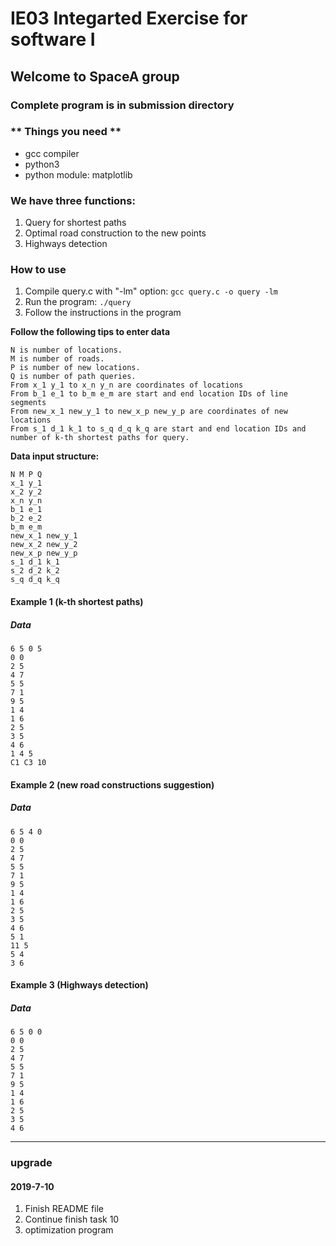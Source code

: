 # IE03 Integarted Exercise for software I  
## Welcome to SpaceA group
### **Complete program is in submission directory**
### ** Things you need **
 - gcc compiler
 - python3
 - python module: matplotlib


### We have three functions:
  1. Query for shortest paths  
  2. Optimal road construction to the new points  
  3. Highways detection 
  
### How to use 
  1. Compile query.c with "-lm" option:
    ```
    gcc query.c -o query -lm
    ```
  2. Run the program:
    ```
    ./query
    ```
  3. Follow the instructions in the program

**Follow the following tips to enter data**  
  ```
  N is number of locations.  
  M is number of roads.  
  P is number of new locations.  
  Q is number of path queries.  
  From x_1 y_1 to x_n y_n are coordinates of locations  
  From b_1 e_1 to b_m e_m are start and end location IDs of line segments  
  From new_x_1 new_y_1 to new_x_p new_y_p are coordinates of new locations  
  From s_1 d_1 k_1 to s_q d_q k_q are start and end location IDs and number of k-th shortest paths for query.  
  ```
  
**Data input structure:**  
  ```
  N M P Q  
  x_1 y_1  
  x_2 y_2  
  x_n y_n  
  b_1 e_1  
  b_2 e_2  
  b_m e_m  
  new_x_1 new_y_1  
  new_x_2 new_y_2  
  new_x_p new_y_p  
  s_1 d_1 k_1  
  s_2 d_2 k_2  
  s_q d_q k_q  
  ```
  
#### Example 1 (k-th shortest paths)
##### Data
  ```
  6 5 0 5
  0 0
  2 5
  4 7
  5 5
  7 1
  9 5
  1 4
  1 6
  2 5
  3 5
  4 6
  1 4 5 
  C1 C3 10
  ```
#### Example 2 (new road constructions suggestion)
##### Data
  ```
  6 5 4 0
  0 0
  2 5
  4 7
  5 5
  7 1
  9 5
  1 4
  1 6
  2 5
  3 5
  4 6
  5 1
  11 5
  5 4
  3 6
  ```
#### Example 3 (Highways detection)
##### Data
  ```
  6 5 0 0
  0 0
  2 5
  4 7
  5 5
  7 1
  9 5
  1 4
  1 6
  2 5
  3 5
  4 6
  ```
------
### upgrade
#### 2019-7-10
1. Finish README file
2. Continue finish task 10
3. optimization program

